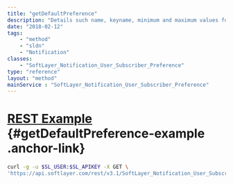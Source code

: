 ```yaml
---
title: "getDefaultPreference"
description: "Details such name, keyname, minimum and maximum values for the preference."
date: "2018-02-12"
tags:
    - "method"
    - "sldn"
    - "Notification"
classes:
    - "SoftLayer_Notification_User_Subscriber_Preference"
type: "reference"
layout: "method"
mainService : "SoftLayer_Notification_User_Subscriber_Preference"
---
```


# [REST Example](#getDefaultPreference-example) <a href="/article/rest/"><i class="fas fa-question"></i></a> {#getDefaultPreference-example .anchor-link} 
```bash
curl -g -u $SL_USER:$SL_APIKEY -X GET \
'https://api.softlayer.com/rest/v3.1/SoftLayer_Notification_User_Subscriber_Preference/{SoftLayer_Notification_User_Subscriber_PreferenceID}/getDefaultPreference'
```
